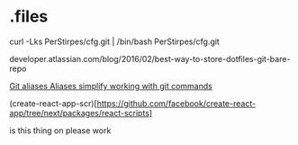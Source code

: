 # .files


curl -Lks PerStirpes/cfg.git | /bin/bash PerStirpes/cfg.git

developer.atlassian.com/blog/2016/02/best-way-to-store-dotfiles-git-bare-repo



[Git aliases
Aliases simplify working with git commands
](https://glebbahmutov.com/blog/git-aliases/)


(create-react-app-scr)[https://github.com/facebook/create-react-app/tree/next/packages/react-scripts]

is this thing on
please work

